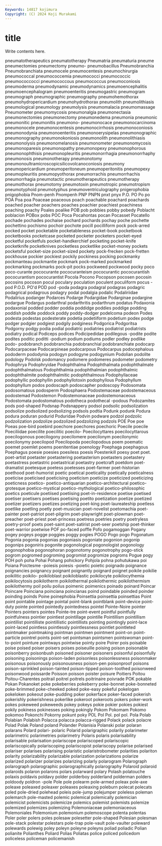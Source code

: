 ```yaml
---
Keywords: 14817 kojimura
Copyright: (C) 2024 Koji Murakami
---
```


# title

Write contents here.



 pneumatotherapeutics pneumatotherapy
Pneumatria pneumaturia pneume pneumectomies pneumectomy pneumo- pneumobacillus Pneumobranchia Pneumobranchiata pneumocele
pneumocentesis pneumochirurgia pneumococcal pneumococcemia pneumococci pneumococcic pneumococcocci pneumococcous pneumococcus pneumoconiosis
pneumoderma pneumodynamic pneumodynamics pneumoencephalitis pneumoencephalogram pneumoenteritis pneumogastric pneumogram pneumograph pneumographic
pneumography pneumohemothorax pneumohydropericardium pneumohydrothorax pneumolith pneumolithiasis pneumological pneumology pneumolysis pneumomalacia
pneumomassage Pneumometer pneumomycosis pneumonalgia pneumonectasia pneumonectomies pneumonectomy pneumonedema pneumonia pneumonic
pneumonitic pneumonitis pneumono- pneumonocace pneumonocarcinoma pneumonocele pneumonocentesis pneumonocirrhosis pneumonoconiosis pneumonodynia
pneumonoenteritis pneumonoerysipelas pneumonographic pneumonography pneumonokoniosis pneumonolith pneumonolithiasis pneumonolysis pneumonomelanosis pneumonometer
pneumonomycosis pneumonoparesis pneumonopathy pneumonopexy pneumonophorous pneumonophthisis pneumonopleuritis pneumonorrhagia pneumonorrhaphy pneumonosis
pneumonotherapy pneumonotomy pneumonoultramicroscopicsilicovolcanoconiosis pneumony pneumopericardium pneumoperitoneum pneumoperitonitis pneumopexy pneumopleuritis pneumopyothorax
pneumorrachis pneumorrhachis pneumorrhagia pneumotactic pneumotherapeutics pneumotherapy pneumothorax pneumotomy pneumotoxin pneumotropic
pneumotropism pneumotyphoid pneumotyphus pneumoventriculography pnigerophobia pnigophobia Pnom-penh Pnompenh PNP PNPN
pnxt pnyx P.O. PO Po po POA Poa poa Poaceae
poaceous poach poachable poachard poachards poached poacher poachers poaches poachier
poachiest poachiness poaching poachy Poales poalike POB pob pobbies pobby
pobedy Poblacht poblacion POBox pobs POC Poca Pocahontas pocan Pocasset
Pocatello pochade pochades pochaise pochard pochards pochay poche pochette pochettino
pochismo pochoir pochote pocill pocilliform pock pock-arred pocked pocket pocketable
pocketableness pocket-book pocketbook pocketbooks pocketcase pocketed pocketer pocketers pocket-eyed pocketful
pocketfuls pocket-handkerchief pocketing pocket-knife pocketknife pocketknives pocketless pocketlike pocket-money pockets
pocketsful pocket-size pocket-sized pockety pock-frecken pock-fretten pockhouse pockier pockiest pockily
pockiness pocking pockmanky pockmanteau pockmantie pockmark pock-marked pockmarked pockmarking pockmarks
pock-pit pocks pockweed pockwood pocky poco poco-curante pococurante pococuranteism pococurantic
pococurantish pococurantism pococurantist Pocola Pocono Pocopson pocosen pocosin pocosins pocoson
pocul poculary poculation poculent poculiform pocus -pod P.O.D. PO'd POD
pod -poda podagra podagral podagras podagric podagrical podagrous podagry podal
podalgia podalic Podaliriidae Podalirius podanger Podarces Podarge Podargidae Podarginae podargine
podargue Podargus podarthral podarthritis podarthrum podatus Podaxonia podaxonial podded podder
poddia poddidge poddies poddige podding poddish poddle poddock poddy poddy-dodger
podelcoma podeon Podes podesta podestas podesterate podetia podetiiform podetium podex
podge podger podgier podgiest podgily podginess Podgorica Podgoritsa Podgorny podgy
podia podial podiatric podiatries podiatrist podiatrists podiatry podical Podiceps podices
Podicipedidae podilegous -podite podite podites poditic poditti -podium podium podiums
podler podley podlike podo- podobranch podobranchia podobranchial podobranchiate podocarp Podocarpaceae
Podocarpineae podocarpous Podocarpus podocephalous pododerm pododynia podogyn podogyne podogynium Podolian
podolite podology Podolsk podomancy podomere podomeres podometer podometry Podophrya Podophryidae
Podophthalma Podophthalmata podophthalmate podophthalmatous Podophthalmia podophthalmian podophthalmic podophthalmite podophthalmitic podophthalmous
Podophyllaceae podophyllic podophyllin podophyllotoxin podophyllous Podophyllum podophyllum podos podoscaph podoscapher
podoscopy Podosomata podosomatous podosperm Podosphaera Podostemaceae podostemaceous podostemad Podostemon Podostemonaceae
podostemonaceous Podostomata podostomatous podotheca podothecal -podous Podozamites pods pod-shaped Podsnap
Podsnappery podsol podsolic podsolization podsolize podsolized podsolizing podsols podtia Podunk
podunk Podura podura poduran podurid Poduridae Podvin podware podzol podzolic
podzolization podzolize podzolized podzolizing podzols POE Poe poe Poeas poe-bird
poebird poechore poechores poechoric Poecile poecile Poeciliidae poecilite poecilitic poecilo-
Poecilocyttares poecilocyttarous poecilogonous poecilogony poecilomere poecilonym poecilonymic poecilonymy poecilopod Poecilopoda
poecilopodous poem poematic poemet poemlet poems poenitentiae poenology Poephaga poephagous
Poephagus poesie poesies poesiless poesis Poestenkill poesy poet poet. poet-artist
poetaster poetastering poetasterism poetasters poetastery poetastress poetastric poetastrical poetastry poetcraft
poetdom poet-dramatist poetesque poetess poetesses poet-farmer poet-historian poethood poet-humorist poetic
poetical poeticality poetically poeticalness poeticise poeticised poeticising poeticism poeticize poeticized
poeticizing poeticness poetico- poetico-antiquarian poetico-architectural poetico-grotesque poetico-mystical poetico-mythological poetico-philosophic poetics
poeticule poetiised poetiising poet-in-residence poetise poetised poetiser poetisers poetises poetising
poetito poetization poetize poetized poetizer poetizers poetizes poetizing poet-king poet-laureateship
poetless poetlike poetling poetly poet-musician poet-novelist poetomachia poet-painter poet-patriot poet-pilgrim
poet-playwright poet-plowman poet-preacher poet-priest poet-princess poetress poetries poetry poetryless poetry-proof
poets poet-saint poet-satirist poet-seer poetship poet-thinker poet-warrior poetwise POF po-faced
poffle Pofo pogamoggan Pogany pogey pogeys pogge poggies poggy pogies
POGO Pogo pogo Pogonatum Pogonia pogonia pogonias pogoniasis pogoniate pogonion
pogonip pogonips pogoniris pogonite pogonological pogonologist pogonology pogonophobia pogonophoran pogonotomy
pogonotrophy pogo-stick pogrom pogromed pogroming pogromist pogromize pogroms Pogue pogy
POH poh poha Pohai Pohang pohickory Pohjola pohna pohutukawa poi
Poiana Poictesme -poiesis poiesis -poietic poietic poignado poignance poignancies poignancy
poignant poignantly poignard poignet poikile poikilie poikilitic poikilo- poikiloblast poikiloblastic
poikilocyte poikilocythemia poikilocytosis poikilotherm poikilothermal poikilothermic poikilothermism poikilothermy poil poilu
poilus poimenic poimenics poinado poinard Poincar Poincare Poinciana poinciana poincianas
poind poindable poinded poinder poinding poinds Poine poinephobia Poinsettia poinsettia
poinsettias Point point pointable pointage pointal point-blank pointblank point-device point-duty
pointe pointed pointedly pointedness pointel Pointe-Noire pointer Pointers pointers pointes
Pointe-tre point-event pointful pointfully pointfulness pointier pointiest pointillage pointille Pointillism
pointillism pointillist pointilliste pointillistic pointillists pointing pointingly point-lace point-laced pointless
pointlessly pointlessness pointlet pointleted pointmaker pointmaking pointman pointmen pointment point-on
point-particle pointrel points point-set pointsman pointsmen pointswoman point-to-point pointure pointways
pointwise pointy poire Poirer pois poisable poise poised poiser poisers
poises poiseuille poising poison poisonable poisonberry poisonbush poisoned poisoner poisoners
poisonful poisonfully poisoning poisonings poison-laden poisonless poisonlessness poisonmaker poisonous poisonously
poisonousness poison-pen poisonproof poisons poison-sprinkled poison-tainted poison-tipped poison-toothed poisonweed poisonwood
poissarde Poisson poisson poister poisure Poitiers Poitou Poitou-Charentes poitrail poitrel
poitrels poitrinaire poivrade POK pokable Pokan Pokanoket poke pokeberries pokeberry
poke-bonnet poke-bonneted poke-brimmed poke-cheeked poked poke-easy pokeful pokelogan pokeloken pokeout
poke-pudding poker pokerface poker-faced pokerish pokerishly pokerishness pokerlike pokeroot pokeroots
pokers poker-work pokes pokeweed pokeweeds pokey pokeys pokie pokier pokies
pokiest pokily pokiness pokinesses poking pokingly Pokom Pokomam Pokomo pokomoo
Pokonchi Pokorny pokunt poky POL Pol Pol. pol pol. Pola
Polab Polabian Polabish Polacca polacca polacca-rigged Polack polack polacre Polad
Polak Poland poland Polander Polanisia Polanski polar polaran polarans Polard
polari- polaric Polarid polarigraphic polarily polarimeter polarimetric polarimetries polarimetry Polaris
polaris polarisability polarisable polarisation polariscope polariscoped polariscopic polariscopically polariscoping polariscopist
polariscopy polarise polarised polariser polarises polarising polaristic polaristrobometer polarities polariton
polarity polarizability polarizable polarization polarizations polarize polarized polarizer polarizes polarizing
polarly polarogram Polarograph polarograph polarographic polarographically polarography Polaroid polaroid polaroids
polaron polarons polars polarward polary Polash polatouche polaxis poldavis poldavy
polder polderboy polderland polderman polders poldoody poldron -pole Pole pole
polearm pole-armed poleax pole-axe poleaxe poleaxed poleaxer poleaxes poleaxing poleburn
polecat polecats poled pole-dried polehead poleis pole-jump polejumper poleless poleman
polemarch pole-masted polemic polemical polemically polemician polemicist polemicists polemicize polemics
polemist polemists polemize polemized polemizes polemizing Polemoniaceae polemoniaceous Polemoniales Polemonium
polemonium polemoscope polenta polentas Poler poler polers poles polesaw polesetter
pole-shaped Polesian polesman pole-stack polestar polestars pole-trap pole-vault pole-vaulter poleward
polewards polewig poley poleyn poleyne poleyns poliad poliadic Polian polianite
Polianthes Poliard Polias Poliatas police policed policedom policeless policeman policemanish
